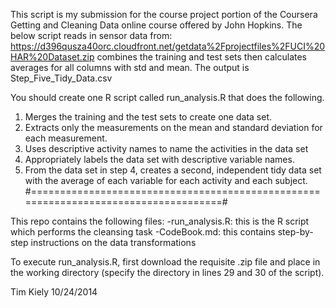  
 This script is my submission for the course project portion of the Coursera Getting and Cleaning Data online course offered  by John Hopkins. The below script reads in sensor data from: 
 https://d396qusza40orc.cloudfront.net/getdata%2Fprojectfiles%2FUCI%20HAR%20Dataset.zip
 combines the training and test sets then calculates averages for all columns with std and mean. The output 
 is Step_Five_Tidy_Data.csv
 

 

 You should create one R script called run_analysis.R that does the following. 
 1. Merges the training and the test sets to create one data set.
 2. Extracts only the measurements on the mean and standard deviation 
 for each measurement. 
 3. Uses descriptive activity names to name the activities in the data set
 4. Appropriately labels the data set with descriptive variable names. 
 5. From the data set in step 4, creates a second, independent tidy data set 
 with the average of each variable for each activity and each subject.
 #====================================================================================#

 This repo contains the following files:
 -run_analysis.R: this is the R script which performs the cleansing task
 -CodeBook.md: this contains step-by-step instructions on the data transformations
 
 To execute run_analysis.R, first download the requisite .zip file and place in the working directory (specify the directory  in lines 29 and 30 of the script).
 
 Tim Kiely
 10/24/2014

